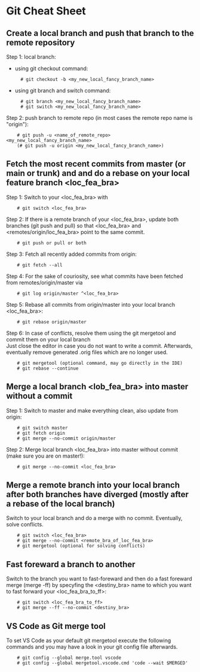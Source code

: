 # Git Cheat Sheet

## Create a local branch and push that branch to the remote repository
Step 1: local branch:   
- using git checkout command:
  
        # git checkout -b <my_new_local_fancy_branch_name>

- using git branch and switch command:
  
        # git branch <my_new_local_fancy_branch_name>
        # git switch <my_new_local_fancy_branch_name>

Step 2: push branch to remote repo (in most cases the remote repo name is "origin"):

        # git push -u <name_of_remote_repo> <my_new_local_fancy_branch_name>
        (# git push -u origin <my_new_local_fancy_branch_name>)

## Fetch the most recent commits from master (or main or trunk) and and do a rebase on your local feature branch <loc_fea_bra>
Step 1: Switch to your <loc_fea_bra> with

        # git switch <loc_fea_bra> 

Step 2: If there is a remote branch of your <loc_fea_bra>, update both branches (git push and pull) so that <loc_fea_bra> and <remotes/origin/loc_fea_bra> point to the same commit.

        # git push or pull or both

Step 3: Fetch all recently added commits from origin:

        # git fetch --all

Step 4: For the sake of couriosity, see what commits have been fetched from remotes/origin/master via

        # git log origin/master ^<loc_fea_bra>

Step 5: Rebase all commits from origin/master into your local branch  <loc_fea_bra>:

        # git rebase origin/master

Step 6: In case of conflicts, resolve them using the git mergetool and commit them on your local branch     
Just close the editor in case you do not want to write a commit. Afterwards, eventually remove generated .orig files which are no longer used.

        # git mergetool (optional command, may go directly in the IDE)
        # git rebase --continue

## Merge a local branch <lob_fea_bra> into master without a commit
Step 1: Switch to master and make everything clean, also update from origin:

        # git switch master
        # git fetch origin
        # git merge --no-commit origin/master

Step 2: Merge local branch <loc_fea_bra> into master without commit (make sure you are on master!):

        # git merge --no-commit <loc_fea_bra>


## Merge a remote branch into your local branch after both branches have diverged (mostly after a rebase of the local branch)
Switch to your local branch and do a merge with no commit. Eventually, solve conflicts.

        # git switch <loc_fea_bra>
        # git merge --no-commit <remote_bra_of_loc_fea_bra>
        # git mergetool (optional for solving conflicts)

## Fast foreward a branch to another
Switch to the branch you want to fast-foreward and then do a fast foreward merge (merge -ff) by specyfing the <destiny_bra> name to which you want to fast forward your <loc_fea_bra_to_ff>:

        # git switch <loc_fea_bra_to_ff>
        # git merge --ff --no-commit <destiny_bra>


## VS Code as Git merge tool
To set VS Code as your default git mergetool execute the following commands and you may have a look in your git config file afterwards.

        # git config --global merge.tool vscode
        # git config --global mergetool.vscode.cmd 'code --wait $MERGED'
